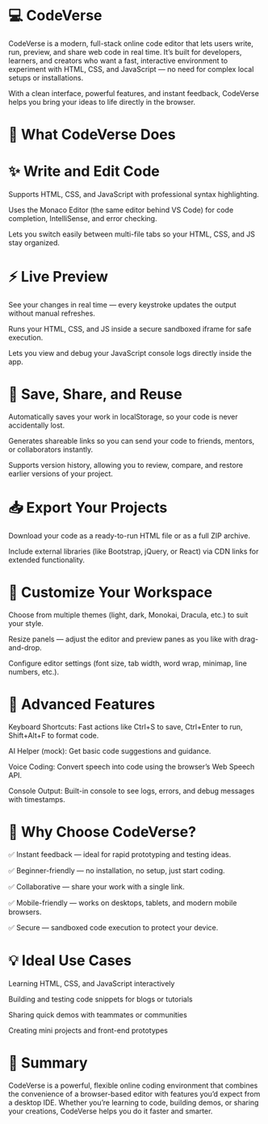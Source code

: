 

# 💻 CodeVerse
CodeVerse is a modern, full-stack online code editor that lets users write, run, preview, and share web code in real time. It’s built for developers, learners, and creators who want a fast, interactive environment to experiment with HTML, CSS, and JavaScript — no need for complex local setups or installations.

With a clean interface, powerful features, and instant feedback, CodeVerse helps you bring your ideas to life directly in the browser.

# 🚀 What CodeVerse Does
# ✨ Write and Edit Code
Supports HTML, CSS, and JavaScript with professional syntax highlighting.

Uses the Monaco Editor (the same editor behind VS Code) for code completion, IntelliSense, and error checking.

Lets you switch easily between multi-file tabs so your HTML, CSS, and JS stay organized.

# ⚡ Live Preview
See your changes in real time — every keystroke updates the output without manual refreshes.

Runs your HTML, CSS, and JS inside a secure sandboxed iframe for safe execution.

Lets you view and debug your JavaScript console logs directly inside the app.

# 📂 Save, Share, and Reuse
Automatically saves your work in localStorage, so your code is never accidentally lost.

Generates shareable links so you can send your code to friends, mentors, or collaborators instantly.

Supports version history, allowing you to review, compare, and restore earlier versions of your project.

# 📥 Export Your Projects
Download your code as a ready-to-run HTML file or as a full ZIP archive.

Include external libraries (like Bootstrap, jQuery, or React) via CDN links for extended functionality.

# 🎨 Customize Your Workspace
Choose from multiple themes (light, dark, Monokai, Dracula, etc.) to suit your style.

Resize panels — adjust the editor and preview panes as you like with drag-and-drop.

Configure editor settings (font size, tab width, word wrap, minimap, line numbers, etc.).

# 🔑 Advanced Features
Keyboard Shortcuts: Fast actions like Ctrl+S to save, Ctrl+Enter to run, Shift+Alt+F to format code.

AI Helper (mock): Get basic code suggestions and guidance.

Voice Coding: Convert speech into code using the browser’s Web Speech API.

Console Output: Built-in console to see logs, errors, and debug messages with timestamps.

# 🌟 Why Choose CodeVerse?
✅ Instant feedback — ideal for rapid prototyping and testing ideas.

✅ Beginner-friendly — no installation, no setup, just start coding.

✅ Collaborative — share your work with a single link.

✅ Mobile-friendly — works on desktops, tablets, and modern mobile browsers.

✅ Secure — sandboxed code execution to protect your device.

# 💡 Ideal Use Cases
Learning HTML, CSS, and JavaScript interactively

Building and testing code snippets for blogs or tutorials

Sharing quick demos with teammates or communities

Creating mini projects and front-end prototypes

# 📌 Summary
CodeVerse is a powerful, flexible online coding environment that combines the convenience of a browser-based editor with features you’d expect from a desktop IDE. Whether you’re learning to code, building demos, or sharing your creations, CodeVerse helps you do it faster and smarter.

